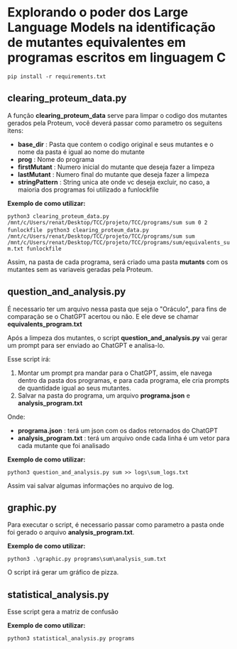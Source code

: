 # Explorando o poder dos Large Language Models na identificação de mutantes equivalentes em programas escritos em linguagem C

```pip install -r requirements.txt```

## clearing_proteum_data.py
A função **clearing_proteum_data** serve para limpar o codigo dos mutantes gerados pela Proteum, você deverá passar como parametro os seguitens itens: 
- **base_dir** : Pasta que contem o codigo original e seus mutantes e o nome da pasta é igual ao nome do mutante
- **prog** : Nome do programa 
- **firstMutant** : Numero inicial do mutante que deseja fazer a limpeza
- **lastMutant** : Numero final do mutante que deseja fazer a limpeza
- **stringPattern** : String unica ate onde vc deseja excluir, no caso, a maioria dos programas foi utilizado a funlockfile

**Exemplo de como utilizar:**

```python3 clearing_proteum_data.py /mnt/c/Users/renat/Desktop/TCC/projeto/TCC/programs/sum sum 0 2 funlockfile ```
```python3 clearing_proteum_data.py /mnt/c/Users/renat/Desktop/TCC/projeto/TCC/programs/sum sum /mnt/c/Users/renat/Desktop/TCC/projeto/TCC/programs/sum/equivalents_sum.txt funlockfile ```

Assim, na pasta de cada programa, será criado uma pasta **mutants** com os mutantes sem as variaveis geradas pela Proteum.

## question_and_analysis.py

É necessario ter um arquivo nessa pasta que seja o "Oráculo", para fins de comparação se o ChatGPT acertou ou não. E ele deve se chamar **equivalents_program.txt**

Após a limpeza dos mutantes, o script **question_and_analysis.py** vai gerar um prompt para ser enviado ao ChatGPT e analisa-lo.

Esse script irá:
1. Montar um prompt pra mandar para o ChatGPT, assim, ele navega dentro da pasta dos programas, e para cada programa, ele cria prompts de quantidade igual ao seus mutantes. 
2. Salvar na pasta do programa, um arquivo **programa.json** e **analysis_program.txt**

Onde:

- **programa.json** : terá um json com os dados retornados do ChatGPT
- **analysis_program.txt** : terá um arquivo onde cada linha é um vetor para cada mutante que foi analisado

**Exemplo de como utilizar:**

```python3 question_and_analysis.py sum >> logs\sum_logs.txt```

Assim vai salvar algumas informações no arquivo de log.

## graphic.py

Para executar o script, é necessario passar como parametro a pasta onde foi gerado o arquivo **analysis_program.txt**.

**Exemplo de como utilizar:**

```python3 .\graphic.py programs\sum\analysis_sum.txt```

O script irá gerar um gráfico de pizza.

## statistical_analysis.py

Esse script gera a matriz de confusão

**Exemplo de como utilizar:**

```python3 statistical_analysis.py programs```